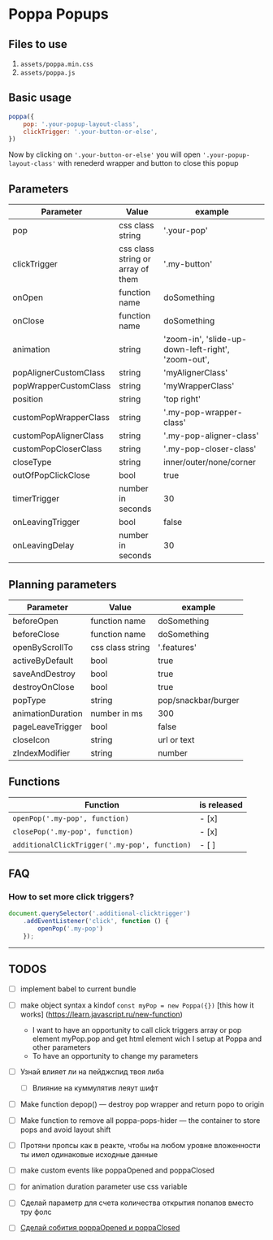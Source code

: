 # Poppa Popups

## Files to use

1. `assets/poppa.min.css`
2. `assets/poppa.js`




## Basic usage

```js
poppa({
	pop: '.your-popup-layout-class',
	clickTrigger: '.your-button-or-else',
})
```

Now by clicking on `'.your-button-or-else'` you will open `'.your-popup-layout-class'` with renederd wrapper and button to close this popup


## Parameters

| Parameter         | Value             | example       |
| ----------------- | ----------------- | ------------- |
| pop               | css class string  | '.your-pop'   |
| clickTrigger      | css class string or array of them | '.my-button'  |
| onOpen            | function name     | doSomething      |
| onClose           | function name     | doSomething      |
| animation         | string            | 'zoom-in', 'slide-up-down-left-right', 'zoom-out',            |
| popAlignerCustomClass | string        | 'myAlignerClass' |
| popWrapperCustomClass | string        | 'myWrapperClass' |
| position          | string            | 'top right'   |
| customPopWrapperClass | string | '.my-pop-wrapper-class' |
| customPopAlignerClass | string | '.my-pop-aligner-class' |
| customPopCloserClass | string | '.my-pop-closer-class' |
| closeType         | string            | inner/outer/none/corner |
| outOfPopClickClose | bool              | true          |
| timerTrigger      | number in seconds | 30            |
| onLeavingTrigger      | bool | false            |
| onLeavingDelay      | number in seconds | 30            |

## Planning parameters

| Parameter         | Value             | example       |
| ----------------- | ----------------- | ------------- |
| beforeOpen        | function name     | doSomething   |
| beforeClose       | function name     | doSomething   |
| openByScrollTo    | css class string  | '.features'   |
| activeByDefault   | bool              | true          |
| saveAndDestroy    | bool              | true          |
| destroyOnClose    | bool              | true          |
| popType           | string            | pop/snackbar/burger |
| animationDuration | number in ms      | 300           |
| pageLeaveTrigger  | bool              | false         |
| closeIcon         | string            | url or text   |
| zIndexModifier  | string            | number        |


## Functions

| Function                                      | is released |
| --------------------------------------------- | ----------- |
| `openPop('.my-pop', function)`                | - [x]       |
`closePop('.my-pop', function)`                 | - [x]       |
| `additionalClickTrigger('.my-pop', function)` | - [ ]       |


## FAQ

### How to set more click triggers?
```js
document.querySelector('.additional-clicktrigger')
	.addEventListener('click', function () {
		openPop('.my-pop')
	});
```
---

## TODOS
- [ ] implement babel to current bundle
- [ ] make object syntax a kindof `const myPop = new Poppa({})` [this how it works] (https://learn.javascript.ru/new-function)
	- I want to have an opportunity to call click triggers array or pop element myPop.pop and get html element wich I setup at Poppa and other parameters
	- To have an opportunity to change my parameters
- [ ] Узнай влияет ли на пейджспид твоя либа
	- [ ] Влияние на куммулятив леяут шифт
- [ ] Make function depop() — destroy pop wrapper and return popo to origin
- [ ] Make function to remove all poppa-pops-hider — the container to store pops and avoid layout shift
- [ ] Протяни пропсы как в реакте, чтобы на любом уровне вложенности ты имел одинаковые исходные данные
- [ ] make custom events like poppaOpened and poppaClosed
- [ ] for animation duration parameter use css variable
- [ ] Сделай параметр для счета количества открытия попапов вместо тру фолс
- [ ] [Сделай собития poppaOpened и poppaClosed](https://learn.javascript.ru/dispatch-events)


